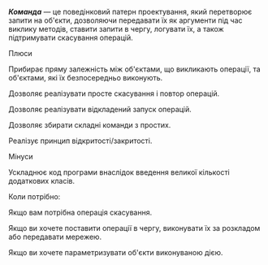 **_Команда_** — це поведінковий патерн проектування, який перетворює запити на об'єкти, дозволяючи передавати їх як аргументи під час виклику методів, ставити запити в чергу, логувати їх, а також підтримувати скасування операцій.


Плюси


 Прибирає пряму залежність між об'єктами, що викликають операції, та об'єктами, які їх безпосередньо виконують.
 
 
 Дозволяє реалізувати просте скасування і повтор операцій.
 
 
 Дозволяє реалізувати відкладений запуск операцій.
 
 
 Дозволяє збирати складні команди з простих.
 
 
 Реалізує принцип відкритості/закритості.
 
 Мінуси
 
 Ускладнює код програми внаслідок введення великої кількості додаткових класів.
 
 Коли потрібно:
 
 Якщо вам потрібна операція скасування.
 
Якщо ви хочете поставити операції в чергу, виконувати їх за розкладом або передавати мережею.


Якщо ви хочете параметризувати об'єкти виконуваною дією.

